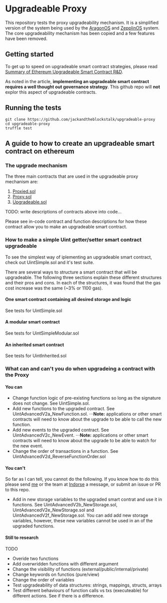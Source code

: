 # Upgradeable Proxy

This repository tests the proxy upgradeability mechanism. It is a simplified version of the system being used by the
[AragonOS](https://github.com/aragon/aragonOS) and [ZepplinOS](https://github.com/zeppelinos/core) system. The core upgradeability mechanism has been copied and a few features have been removed.

## Getting started

To get up to speed on upgradeable smart contract strategies, please read [Summary of Ethereum Upgradeable Smart Contract R&D](https://blog.indorse.io/ethereum-upgradeable-smart-contract-strategies-456350d0557c).

As noted in the article, **implementing an upgradeable smart contract requires a well thought out governance strategy**. This github repo will **not** explor this aspect of upgradeable contracts.


## Running the tests

```
git clone https://github.com/jackandtheblockstalk/upgradeable-proxy
cd upgradeable-proxy
truffle test
```

## A guide to how to create an upgradeable smart contract on ethereum

### The upgrade mechanism

The three main contracts that are used in the upgradeable proxy mechanism are:
1. [Proxied.sol](https://github.com/jackandtheblockstalk/upgradeable-proxy/blob/master/contracts/Proxied.sol)
2. [Proxy.sol](https://github.com/jackandtheblockstalk/upgradeable-proxy/blob/master/contracts/Proxy.sol)
3. [Upgradeable.sol](https://github.com/jackandtheblockstalk/upgradeable-proxy/blob/master/contracts/Upgradeable.sol)

TODO: write descriptions of contracts above into code...

Please see in-code contract and function descriptions for how these contract allow you to make an upgradeable smart contract.

### How to make a simple Uint getter/setter smart contract upgradeable

To see the simplest way of iplementing an upgradeable smart contract, check out UintSimple.sol and it's test suite.

There are several ways to structure a smart contract that will be upgradeable. The following three sections explain these different structures and their pros and cons. In each of the structures, it was found that the gas cost increase was the same (~3% or 1100 gas).

#### One smart contract containing all desired storage and logic
See tests for UintSimple.sol

#### A modular smart contract
See tests for UintSimpleModular.sol

#### An inherited smart contract
See tests for UintInherited.sol

### What can and can't you do when upgradeing a contract with the Proxy

#### You can

* Change function logic of pre-existing functions so long as the signature does not change. See UintSimple.sol.
* Add new functions to the upgraded contract. See UintAdvancedV2a_NewFunction.sol.
⋅⋅⋅**Note:** applications or other smart contracts will need to know about the upgrade to be able to call the new function.
* Add new events to the upgraded contract. See UintAdvancedV2c_NewEvent.
⋅⋅⋅**Note:** applications or other smart contracts will need to know about the upgrade to be able to watch for the new event.
* Change the order of transactions in a function. See UintAdvancedV2d_ReverseFunctionOrder.sol

#### You can't

So far as I can tell, you cannot do the following. If you know how to do this please send [me](https://twitter.com/theblockstalk) or the team at [Indorse](https://twitter.com/joinindorse) a message, or submit an issue or PR to this repo.

* Add in new storage variables to the upgraded smart contrat and use it in functions. See UintAdvancedV2b_NewStorage.sol, UintAdvancedV2e_NewStorage.sol and  UintAdvancedV2f_NewStorage.sol. You can add add new storage variables, however, these new variables cannot be used in an of the upgraded functions.

#### Still to research

TODO
* Overide two functions
* Add overwridden functions with different argument
* Change the visibility of functions (external/public/internal/private)
* Change keywords on functios (pure/view)
* Change the order of variables
* Test upgradeability of data structures: strings, mappings, structs, arrays
* Test different behaviours of function calls vs txs (executeable) for different actions. See if there is a difference.
